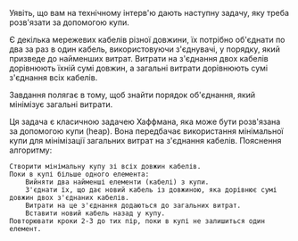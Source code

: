 Уявіть, що вам на технічному інтерв'ю дають наступну задачу, яку треба розв'язати за допомогою купи.

Є декілька мережевих кабелів різної довжини, їх потрібно об'єднати по два за раз в один кабель, використовуючи з'єднувачі, у порядку, який призведе до найменших витрат. Витрати на з'єднання двох кабелів дорівнюють їхній сумі довжин, а загальні витрати дорівнюють сумі з'єднання всіх кабелів.

Завдання полягає в тому, щоб знайти порядок об'єднання, який мінімізує загальні витрати.

Ця задача є класичною задачею Хаффмана, яка може бути розв'язана за допомогою купи (heap). Вона передбачає використання мінімальної купи для мінімізації загальних витрат на з'єднання кабелів.
Пояснення алгоритму:

    Створити мінімальну купу зі всіх довжин кабелів.
    Поки в купі більше одного елемента:
        Вийняти два найменші елементи (кабелі) з купи.
        З'єднати їх, що дає новий кабель із довжиною, яка дорівнює сумі довжин двох з'єднаних кабелів.
        Витрати на це з'єднання додаються до загальних витрат.
        Вставити новий кабель назад у купу.
    Повторювати кроки 2-3 до тих пір, поки в купі не залишиться один елемент.
